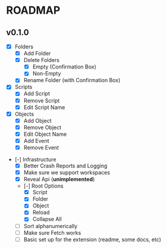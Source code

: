 # ROADMAP

## v0.1.0

- [x] Folders
  - [x] Add Folder
  - [x] Delete Folders
    - [x] Empty (Confirmation Box)
    - [x] Non-Empty
  - [x] Rename Folder (with Confirmation Box)
- [x] Scripts
  - [x] Add Script
  - [x] Remove Script
  - [x] Edit Script Name
- [x] Objects
  - [x] Add Object
  - [x] Remove Object
  - [x] Edit Object Name
  - [x] Add Event
  - [x] Remove Event
- [-] Infrastructure
  - [x] Better Crash Reports and Logging
  - [x] Make sure we support workspaces
  - [x] Reveal Api (**unimplemented**)
  - [-] Root Options
    - [x] Script
    - [x] Folder
    - [x] Object
    - [x] Reload
    - [x] Collapse All
  - [ ] Sort alphanumerically
  - [ ] Make sure Fetch works
  - [ ] Basic set up for the extension (readme, some docs, etc)
